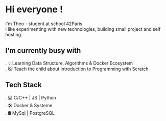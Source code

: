 # Hi everyone ! 

I'm Theo - student at school 42Paris \
I like experimenting with new technologies, building small project and self hosting.
## I'm currently busy with
. 💡 Learning Data Structure, Algorithms & Docker Ecosystem  
. 🐱 Teach the child about introduction to Programming with Scratch 
## Tech Stack
. 💻 C/C++ | JS | Python\
. 🛠️ Docker & Systeme\
. 🛢️ MySql | PostgreSQL
